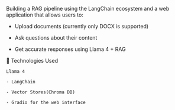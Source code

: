  Building a RAG pipeline using the LangChain ecosystem and a web application that allows users to:
 

   - Upload documents (currently only DOCX is supported)

   - Ask questions about their content

   - Get accurate responses using Llama 4 + RAG

   🔧 Technologies Used

    Llama 4

    - LangChain

    - Vector Stores(Chroma DB)

    - Gradio for the web interface

